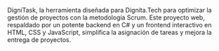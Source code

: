 DigniTask, la herramienta diseñada para Dignita.Tech para optimizar la gestión de proyectos con la metodología Scrum. Este proyecto web, respaldado por un potente backend en C# y un frontend interactivo en HTML, CSS y JavaScript, simplifica la asignación de tareas y mejora la entrega de proyectos.
